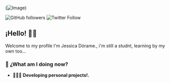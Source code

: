 
(![Image](https://github.com/user-attachments/assets/0807dc2b-8d83-4aa6-8274-3af9309b7b30))

![GitHub followers](https://img.shields.io/github/followers/Jessica-Dorame?label=Follow%20me%20on%20GitHub&style=for-the-badge)
![Twitter Follow](https://img.shields.io/twitter/follow/Jessica_Dorame_?label=Follow%20me%20on%20Twitter&style=for-the-badge)

## ¡Hello! 👋🏻

Welcome to my profile I'm Jessica Dórame., i'm still a studnt, learning by my own too...

### 🚀 ¿What am I doing now?

- 👨🏻‍💻 **Developing personal projects!.**
